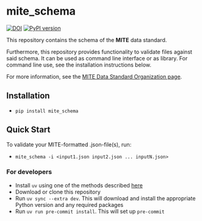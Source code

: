 mite_schema
=========

[![DOI](https://zenodo.org/badge/838326204.svg)](https://zenodo.org/doi/10.5281/zenodo.13294150)
[![PyPI version](https://badge.fury.io/py/mite-schema.svg)](https://badge.fury.io/py/mite-schema)

This repository contains the schema of the **MITE** data standard. 

Furthermore, this repository provides functionality to validate files against said schema.
It can be used as command line interface or as library. For command line use, see the installation instructions below.

For more information, see the [MITE Data Standard Organization page](https://github.com/mite-standard).

## Installation

- `pip install mite_schema`

## Quick Start

To validate your MITE-formatted .json-file(s), run:

- `mite_schema -i <input1.json input2.json ... inputN.json>`

### For developers

- Install `uv` using one of the methods described [here](https://docs.astral.sh/uv/getting-started/installation/)
- Download or clone this repository
- Run `uv sync --extra dev`. This will download and install the appropriate Python version and any required packages
- Run `uv run pre-commit install`. This will set up `pre-commit`
